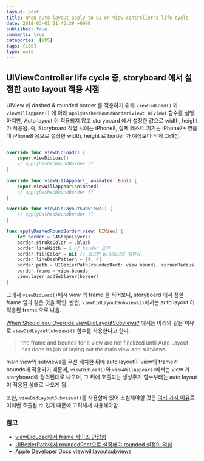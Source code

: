 ```yaml
---
layout: post
title: When auto layout apply to UI on view controller's life cycle
date: 2018-03-01 21:45:39 +0900
published: true
comments: true
categories: [iOS]
tags: [iOS]
type: note
---
```


## UIViewController life cycle 중, storyboard 에서 설정한 auto layout 적용 시점
UIView 에 dashed & rounded border 를 적용하기 위해 `viewDidLoad()` 와 
`viewWillAppear()` 에 아래 `applyDashedRoundBorder(view: UIView)` 함수를 실행.
하지만, Auto layout 이 적용되지 않고 storyboard 에서 설정한 값으로 width, height 가 적용됨.
즉, Storyboard 작업 시에는 iPhone8, 실제 테스트 기기는 iPhone7+ 였을 때 
iPhone8 용으로 설정한 width, height 로 border 가 예상보다 작게 그려짐.   

```swift

override func viewDidLoad() {
    super.viewDidLoad()
    // applyDashedRoundBorder ??
}
    
override func viewWillAppear(_ animated: Bool) {
    super.viewWillAppear(animated)
    // applyDashedRoundBorder ??
}

override func viewDidLayoutSubviews() { 
    // applyDashedRoundBorder ??
}

func applyDashedRoundBorder(view: UIView) {
    let border = CAShapeLayer()
    border.strokeColor = .black
    border.lineWidth = 1 // border 굵기
    border.fillColor = nil // 없으면 black으로 채워짐.
    border.lineDashPattern = [4, 4]
    border.path = UIBezierPath(roundedRect: view.bounds, cornerRadius: 8).cgPath 
    border.frame = view.bounds
    view.layer.addSublayer(border)
}
```

그래서 `viewDidLoad()`에서 view 의 frame 을 찍어보니, storyboard 에서 정한 frame 임과 같은 것을 확인.
 반면, `viewDidLayoutSubviews()`에서는 auto layout 이 적용된 frame 으로 나옴.
 
[When Should You Override viewDidLayoutSubviews?](https://www.iosinsight.com/override-viewdidlayoutsubviews/) 에서는
아래와 같은 이유로 `viewDidLayoutSubviews()` 함수를 사용한다고 한다. 
> the frame and bounds for a view are not finalized until Auto Layout has done its job of laying out the main view and subviews.

main view와 subviews를 우선 배치한 뒤에 auto layout이 view의 frame과 bounds에 적용되기 때문에, 
`viewDidLoad()`와 `viewWillAppear()`에서는 view 가 storyboard에 정의된대로 나오며,
 그 뒤에 호출되는 생성주기 함수부터는 auto layout이 적용된 상태로 나오게 됨.

또한, `viewDidLayoutSubviews()`를 사용함에 있어 조심해야할 것은 [여러 가지 이유](https://stackoverflow.com/a/36417553)로 여러번 호출될 수 있기 때문에
고려해서 사용해야함.

### 참고
- [viewDidLoad에서 frame 사이즈 안잡힘](https://stackoverflow.com/a/37726043) 
- [UIBezierPath에서 roundedRect으로 설정해야 rounded 설정이 먹힘](https://stackoverflow.com/questions/35053805/how-to-give-cornerradius-for-uibezierpath)
- [Apple Developer Docs viewwilllayoutsubviews](https://developer.apple.com/documentation/uikit/uiviewcontroller/1621437-viewwilllayoutsubviews)